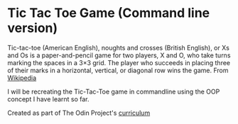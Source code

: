 # Tic Tac Toe Game (Command line version)

Tic-tac-toe (American English), noughts and crosses (British English), or Xs and Os is a paper-and-pencil game for two players, X and O, who take turns marking the spaces in a 3×3 grid. The player who succeeds in placing three of their marks in a horizontal, vertical, or diagonal row wins the game. From [Wikipedia](https://en.wikipedia.org/wiki/Tic-tac-toe)

I will be recreating the Tic-Tac-Toe game in commandline using the OOP concept I have learnt so far.

Created as part of The Odin Project's [curriculum](https://www.theodinproject.com/courses/ruby-programming/lessons/oop)